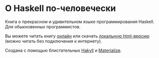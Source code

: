 # О Haskell по-человечески

Книга о прекрасном и удивительном языке программирования Haskell. Для обыкновенных программистов.

Вы можете читать книгу [онлайн](http://ohaskell.dshevchenko.biz/) или скачать [локальную html-версию](https://github.com/denisshevchenko/ohaskell/blob/gh-pages/ohaskell.zip?raw=true) (можно читать без подключения к интернету).

Создана с помощью блистательных [Hakyll](http://jaspervdj.be/hakyll/) и [Materialize](http://materializecss.com/).
